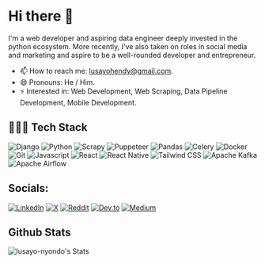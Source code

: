 # Hi there 👋
I'm a web developer and aspiring data engineer deeply invested in the python ecosystem. More recently, I've also taken on roles in social media and marketing and aspire to be a well-rounded developer and entrepreneur.

- 📫 How to reach me: lusayohendy@gmail.com.
- 😄 Pronouns: He / Him.
- ⚡ Interested in: Web Development, Web Scraping, Data Pipeline Development, Mobile Development.

## 👩🏾‍💻 Tech Stack 

![Django](https://img.shields.io/badge/Django-%230077B5.svg?logo=Django&logoColor=white)
![Python](https://img.shields.io/badge/Python-%230077B5.svg?logo=Python&logoColor=white)
![Scrapy](https://img.shields.io/badge/Scrapy-%230077B5.svg?logo=Scrapy&logoColor=white)
![Puppeteer](https://img.shields.io/badge/Puppeteer-%230077B5.svg?logo=Puppeteer&logoColor=white)
![Pandas](https://img.shields.io/badge/Pandas-%230077B5.svg?logo=Pandas&logoColor=white)
![Celery](https://img.shields.io/badge/Celery-%230077B5.svg?logo=Celery&logoColor=white)
![Docker](https://img.shields.io/badge/Docker-%230077B5.svg?logo=Docker&logoColor=white)
![Git](https://img.shields.io/badge/Git-%230077B5.svg?logo=Git&logoColor=white)
![Javascript](https://img.shields.io/badge/Javascript-%230077B5.svg?logo=Javascript&logoColor=white)
![React](https://img.shields.io/badge/React-%230077B5.svg?logo=React&logoColor=white)
![React Native](https://img.shields.io/badge/React%20Native-%230077B5.svg?logo=React%20Native&logoColor=white)
![Tailwind CSS](https://img.shields.io/badge/Tailwind%20CSS-%230077B5.svg?logo=Tailwind%20CSS&logoColor=white)
![Apache Kafka](https://img.shields.io/badge/Apache%20Kafka-%230077B5.svg?logo=Apache%20Kafka)
![Apache Airflow](https://img.shields.io/badge/Apache%20Airflow-%230077B5.svg?logo=Apache%20Airflow)

## Socials:
[![LinkedIn](https://img.shields.io/badge/LinkedIn-%230077B5.svg?logo=linkedin&logoColor=white)](https://www.linkedin.com/in/lusayo-nyondo-932a6117b/)
[![X](https://img.shields.io/badge/X-black.svg?logo=X&logoColor=white)](https://x.com/lusayo_ny)
[![Reddit](https://img.shields.io/badge/Reddit-%23FF4500.svg?logo=Reddit&logoColor=white)](https://reddit.com/users/lusayo_ny)
[![Dev.to](https://img.shields.io/badge/Dev.to-black.svg?logo=Dev.to&logoColor=white)](https://dev.to/lusayo_ny)
[![Medium](https://img.shields.io/badge/Medium-black.svg?logo=Medium&logoColor=white)](https://medium.com/@lusayo-nyondo)

## Github Stats
![lusayo-nyondo's Stats](https://github-readme-stats.vercel.app/api?username=lusayo-nyondo&theme=vue-dark&show_icons=true&hide_border=true&count_private=true)
